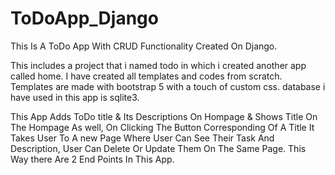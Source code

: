 # ToDoApp_Django
This Is A ToDo App With CRUD Functionality Created On Django.

This includes a project that i named todo in which i created another app called home.
I have created all templates and codes from scratch.
Templates are made with bootstrap 5 with a touch of custom css.
database i have used in this app is sqlite3.

This App Adds ToDo title & Its Descriptions On Hompage & Shows Title On The Hompage As well, On Clicking 
The Button Corresponding Of A Title It Takes User To A new Page Where User Can See Their Task And Description,
User Can Delete Or Update Them On The Same Page.
This Way there Are 2 End Points In This App.

